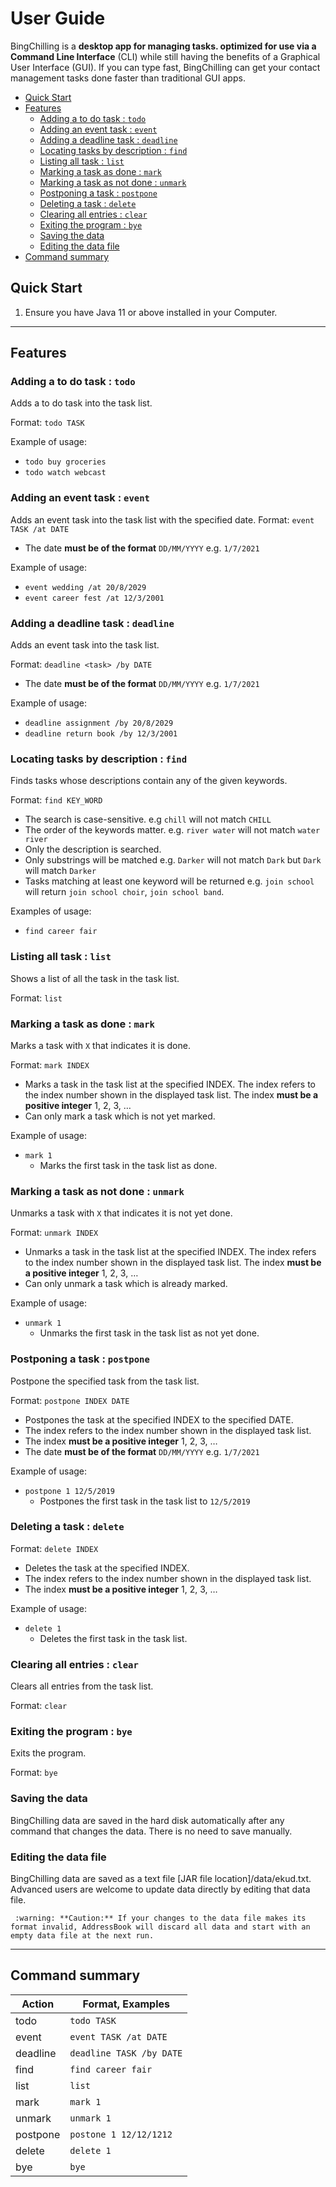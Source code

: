 # User Guide

BingChilling is a **desktop app for managing tasks. optimized for use via a Command Line Interface** (CLI) while still having the benefits of a Graphical User Interface (GUI). If you can type fast, BingChilling can get your contact management tasks done faster than traditional GUI apps.

* [Quick Start](#quick-start)
* [Features](#features)
  * [Adding a to do task : `todo`](#adding-a-to-do-task--todo)
  * [Adding an event task : `event`](#adding-an-event-task--event)
  * [Adding a deadline task : `deadline`](#adding-a-deadline-task--deadline)
  * [Locating tasks by description : `find`](#locating-tasks-by-description--find)
  * [Listing all task : `list`](#listing-all-task--list)
  * [Marking a task as done : `mark`](#marking-a-task-as-done--mark)
  * [Marking a task as not done : `unmark`](#marking-a-task-as-not-done--unmark)
  * [Postponing a task : `postpone`](#postponing-a-task--postpone)
  * [Deleting a task : `delete`](#deleting-a-task--delete)
  * [Clearing all entries : `clear`](#clearing-all-entries--clear)
  * [Exiting the program : `bye`](#exiting-the-program--bye)
  * [Saving the data](#saving-the-data)
  * [Editing the data file](#editing-the-data-file)
* [Command summary](#command-summary)

## Quick Start

1. Ensure you have Java 11 or above installed in your Computer.
---
## Features 

### Adding a to do task : `todo`

Adds a to do task into the task list.

Format: `todo TASK`

Example of usage: 

* `todo buy groceries`
* `todo watch webcast` 
###  Adding an event task : `event`

Adds an event task into the task list with the specified date.
Format: `event TASK /at DATE`
* The date **must be of the format** `DD/MM/YYYY` e.g. `1/7/2021`

Example of usage: 

* `event wedding /at 20/8/2029`
* `event career fest /at 12/3/2001` 

### Adding a deadline task : `deadline`

Adds an event task into the task list.

Format: `deadline <task> /by DATE`
* The date **must be of the format** `DD/MM/YYYY` e.g. `1/7/2021`

Example of usage: 

* `deadline assignment /by 20/8/2029`
* `deadline return book /by 12/3/2001` 

### Locating tasks by description : `find`

Finds tasks whose descriptions contain any of the given keywords.

Format: `find KEY_WORD`
* The search is case-sensitive. e.g `chill` will not match `CHILL`
* The order of the keywords matter. e.g. `river water` will not match `water river`
* Only the description is searched.
* Only substrings will be matched e.g. `Darker` will not match `Dark` but `Dark` will match `Darker`
* Tasks matching at least one keyword will be returned e.g. `join school` will return `join school choir`, `join school band`.

Examples of usage:
* `find career fair`
### Listing all task : `list`

Shows a list of all the task in the task list.

Format: `list`

### Marking a task as done : `mark`

Marks a task with `X` that indicates it is done.

Format: `mark INDEX`
* Marks a task in the task list at the specified INDEX. The index refers to the index number shown in the displayed task list. The index **must be a positive integer** 1, 2, 3, …​
* Can only mark a task which is not yet marked.

Example of usage: 

* `mark 1`
  * Marks the first task in the task list as done.
  
### Marking a task as not done : `unmark`

Unmarks a task with `X` that indicates it is not yet done.

Format: `unmark INDEX`
* Unmarks a task in the task list at the specified INDEX. The index refers to the index number shown in the displayed task list. The index **must be a positive integer** 1, 2, 3, …​
* Can only unmark a task which is already marked.

Example of usage: 

* `unmark 1`
  * Unmarks the first task in the task list as not yet done.

### Postponing a task : `postpone`

Postpone the specified task from the task list.

Format: `postpone INDEX DATE`
* Postpones the task at the specified INDEX to the specified DATE.
* The index refers to the index number shown in the displayed task list.
* The index **must be a positive integer** 1, 2, 3, …​
* The date **must be of the format** `DD/MM/YYYY` e.g. `1/7/2021`

Example of usage: 

* `postpone 1 12/5/2019`
  * Postpones the first task in the task list to `12/5/2019`

### Deleting a task : `delete`

Format: `delete INDEX`
* Deletes the task at the specified INDEX.
* The index refers to the index number shown in the displayed task list.
* The index **must be a positive integer** 1, 2, 3, …​

Example of usage: 

* `delete 1`
  * Deletes the first task in the task list.
  
### Clearing all entries : `clear`

Clears all entries from the task list.

Format: `clear`

### Exiting the program : `bye`

Exits the program.

Format: `bye`

### Saving the data
BingChilling data are saved in the hard disk automatically after any command that changes the data. There is no need to save manually.

### Editing the data file
BingChilling data are saved as a text file [JAR file location]/data/ekud.txt. Advanced users are welcome to update data directly by editing that data file.

` :warning: **Caution:** If your changes to the data file makes its format invalid, AddressBook will discard all data and start with an empty data file at the next run.`

---

## Command summary

| Action   | Format, Examples |
| -        | - |
| todo     | `todo TASK` |
| event    | `event TASK /at DATE`|
| deadline | `deadline TASK /by DATE`|
| find | `find career fair` |
| list | `list` |
| mark | `mark 1` |
| unmark | `unmark 1` |
| postpone | `postone 1 12/12/1212` |
| delete | `delete 1` |
| bye | `bye` |
